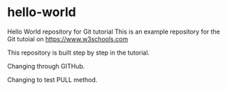# hello-world
Hello World repository for Git tutorial
This is an example repository for the Git tutoial on https://www.w3schools.com

This repository is built step by step in the tutorial.

Changing through GITHub.

Changing to test PULL method.
